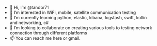 - 👋 Hi, I’m @tandor71
- 👀 I’m interested in WiFi, mobile, satellite communication testing
- 🌱 I’m currently learning python, elastic, kibana, logstash, swift, kotlin and networking, c#
- 💞️ I’m looking to collaborate on creating various tools to testing network connection through different platforms
- 📫 You can reach me here or gmail.

<!---
tandor71/tandor71 is a ✨ special ✨ repository because its `README.md` (this file) appears on your GitHub profile.
You can click the Preview link to take a look at your changes.
--->
